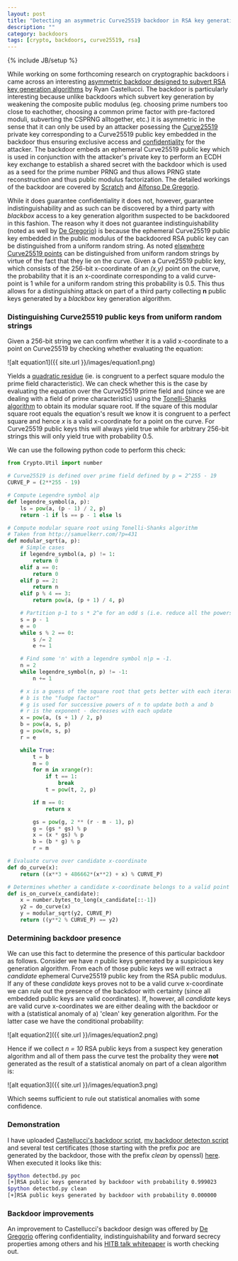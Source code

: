 ```yaml
---
layout: post
title: "Detecting an asymmetric Curve25519 backdoor in RSA key generation algorithms"
description: ""
category: backdoors
tags: [crypto, backdoors, curve25519, rsa]
---
```

{% include JB/setup %}

While working on some forthcoming research on cryptographic backdoors i came across an interesting [asymmetric backdoor designed to subvert RSA key generation algorithms](https://gist.github.com/ryancdotorg/9bd3873e488740f86ebb) by Ryan Castellucci. The backdoor is particularly interesting because unlike backdoors which subvert key generation by weakening the composite public modulus (eg. choosing prime numbers too close to eachother, choosing a common prime factor with pre-factored moduli, subverting the CSPRNG alltogether, etc.) it is asymmetric in the sense that it can only be used by an attacker posessing the [Curve25519](https://en.wikipedia.org/wiki/Curve25519) private key corresponding to a Curve25519 public key embedded in the backdoor thus ensuring exclusive access and [confidentiality](https://en.wikipedia.org/wiki/Information_security#Confidentiality) for the attacker. The backdoor embeds an ephemeral Curve25519 public key which is used in conjunction with the attacker's private key to perform an ECDH key exchange to establish a shared secret with the backdoor which is used as a seed for the prime number PRNG and thus allows PRNG state reconstruction and thus public modulus factorization. The detailed workings of the backdoor are covered by [Scratch](http://kukuruku.co/hub/infosec/backdoor-in-a-public-rsa-key) and [Alfonso De Gregorio](http://conference.hitb.org/hitbsecconf2015ams/wp-content/uploads/2014/12/WHITEPAPER-The-illusoryTLS-Asymmetric-Backdoor.pdf). 

While it does guarantee confidentiality it does not, however, guarantee indistinguishability and as such can be discovered by a third party with *blackbox* access to a key generation algorithm suspected to be backdoored in this fashion. The reason why it does not guarantee indistinguishability (noted as well by [De Gregorio](http://conference.hitb.org/hitbsecconf2015ams/wp-content/uploads/2014/12/WHITEPAPER-The-illusoryTLS-Asymmetric-Backdoor.pdf)) is because the ephemeral Curve25519 public key embedded in the public modulus of the backdoored RSA public key can be distinguished from a uniform random string. As noted [elsewhere](https://www.imperialviolet.org/2013/12/25/elligator.html) [Curve25519 points](http://elligator.cr.yp.to/elligator-20130828.pdf) can be distinguished from uniform random strings by virtue of the fact that they lie on the curve. Given a Curve25519 public key, which consists of the 256-bit x-coordinate of an *(x,y)* point on the curve, the probability that it is an x-coordinate corresponding to a valid curve-point is 1 while for a uniform random string this probability is 0.5. This thus allows for a distinguishing attack on part of a third party collecting **n** public keys generated by a *blackbox* key generation algorithm.

### Distinguishing Curve25519 public keys from uniform random strings

Given a 256-bit string we can confirm whether it is a valid x-coordinate to a point on Curve25519 by checking whether evaluating the equation:

![alt equation1]({{ site.url }}/images/equation1.png)

Yields a [quadratic residue](https://en.wikipedia.org/wiki/Quadratic_residue) (ie. is congruent to a perfect square modulo the prime field characteristic). We can check whether this is the case by evaluating the equation over the Curve25519 prime field and (since we are dealing with a field of prime characteristic) using the [Tonelli-Shanks algorithm](https://en.wikipedia.org/wiki/Tonelli–Shanks_algorithm) to obtain its modular square root. If the square of this modular square root equals the equation's result we know it is congruent to a perfect square and hence *x* is a valid x-coordinate for a point on the curve. For Curve25519 public keys this will always yield true while for arbitrary 256-bit strings this will only yield true with probability 0.5.

We can use the following python code to perform this check:

```python
from Crypto.Util import number

# Curve25519 is defined over prime field defined by p = 2^255 - 19
CURVE_P = (2**255 - 19)

# Compute Legendre symbol a|p
def legendre_symbol(a, p):
    ls = pow(a, (p - 1) / 2, p)
    return -1 if ls == p - 1 else ls

# Compute modular square root using Tonelli-Shanks algorithm
# Taken from http://samuelkerr.com/?p=431
def modular_sqrt(a, p):
    # Simple cases
    if legendre_symbol(a, p) != 1:
        return 0
    elif a == 0:
        return 0
    elif p == 2:
        return n
    elif p % 4 == 3:
        return pow(a, (p + 1) / 4, p)

    # Partition p-1 to s * 2^e for an odd s (i.e. reduce all the powers of 2 from p-1)
    s = p - 1
    e = 0
    while s % 2 == 0:
        s /= 2
        e += 1

    # Find some 'n' with a legendre symbol n|p = -1.
    n = 2
    while legendre_symbol(n, p) != -1:
        n += 1

    # x is a guess of the square root that gets better with each iteration.
    # b is the "fudge factor"
    # g is used for successive powers of n to update both a and b
    # r is the exponent - decreases with each update
    x = pow(a, (s + 1) / 2, p)
    b = pow(a, s, p)
    g = pow(n, s, p)
    r = e

    while True:
        t = b
        m = 0
        for m in xrange(r):
            if t == 1:
                break
            t = pow(t, 2, p)

        if m == 0:
            return x

        gs = pow(g, 2 ** (r - m - 1), p)
        g = (gs * gs) % p
        x = (x * gs) % p
        b = (b * g) % p
        r = m

# Evaluate curve over candidate x-coordinate
def do_curve(x):
	return ((x**3 + 486662*(x**2) + x) % CURVE_P)

# Determines whether a candidate x-coordinate belongs to a valid point (x,y) on Curve25519
def is_on_curve(x_candidate):
	x = number.bytes_to_long(x_candidate[::-1])
	y2 = do_curve(x)
	y = modular_sqrt(y2, CURVE_P)
	return ((y**2 % CURVE_P) == y2)
```

### Determining backdoor presence

We can use this fact to determine the presence of this particular backdoor as follows. Consider we have *n* public keys generated by a suspicious key generation algorithm. From each of those public keys we will extract a *candidate* ephemeral Curve25519 public key from the RSA public modulus. If any of these *candidate* keys proves not to be a valid curve x-coordinate we can rule out the presence of the backdoor with certainty (since all embedded public keys are valid coordinates). If, however, all *candidate* keys are valid curve x-coordinates we are either dealing with the backdoor or with a (statistical anomaly of a) 'clean' key generation algorithm. For the latter case we have the conditional probability:

![alt equation2]({{ site.url }}/images/equation2.png)

Hence if we collect *n = 10* RSA public keys from a suspect key generation algorithm and all of them pass the curve test the probality they were **not** generated as the result of a statistical anomaly on part of a clean algorithm is:

![alt equation3]({{ site.url }}/images/equation3.png)

Which seems sufficient to rule out statistical anomalies with some confidence.

### Demonstration

I have uploaded [Castellucci's backdoor script](https://github.com/samvartaka/crypto_backdoors/blob/master/rsa_curve25519/rsabd.py), [my backdoor detecton script](https://github.com/samvartaka/crypto_backdoors/blob/master/rsa_curve25519/detectbd.py) and several test certificates (those starting with the prefix *poc* are generated by the backdoor, those with the prefix *clean* by openssl) [here](https://github.com/samvartaka/crypto_backdoors/tree/master/rsa_curve25519). When executed it looks like this:

```bash
$python detectbd.py poc
[+]RSA public keys generated by backdoor with probability 0.999023
$python detectbd.py clean
[+]RSA public keys generated by backdoor with probability 0.000000
```

### Backdoor improvements

An improvement to Castellucci's backdoor design was offered by [De Gregorio](http://illusorytls.com/) offering confidentiality, indistinguishability and forward secrecy properties among others and his [HITB talk whitepaper](http://conference.hitb.org/hitbsecconf2015ams/wp-content/uploads/2014/12/WHITEPAPER-The-illusoryTLS-Asymmetric-Backdoor.pdf) is worth checking out.